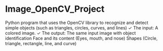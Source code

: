 # Image_OpenCV_Project
Python program that uses the OpenCV library to recognize and detect simple objects (such as triangles, circles, curves, and lines)  ✓ The input: A colored image.  ✓ The output: The same input image with object identification  Face and its content (Eyes, mouth, and nose) Shapes (Circle, triangle, rectangle, line, and curve)
